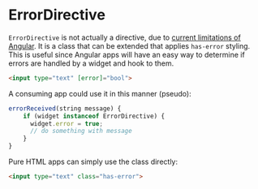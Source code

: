 # ErrorDirective

`ErrorDirective` is not actually a directive, due to [current limitations of Angular](https://github.com/angular/angular/issues/8785).
It is a class that can be extended that applies `has-error` styling.  This is useful
since Angular apps will have an easy way to determine if errors are handled by a widget
and hook to them.

```html
<input type="text" [error]="bool">
```

A consuming app could use it in this manner (pseudo):

```typescript
errorReceived(string message) {
    if (widget instanceof ErrorDirective) {
      widget.error = true;
      // do something with message
    }
}
```

Pure HTML apps can simply use the class directly:

```html
<input type="text" class="has-error">
```
